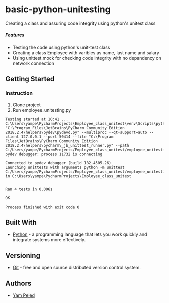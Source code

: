 # basic-python-unitesting
Creating a class and assuring code integrity using python's unitest class
##### Features

- Testing the code using python's unit-test class 
- Creating a class Employee with varibles as name, last name and salary
- Using unittest.mock for checking code integrity with no depandency on network connection

## Getting Started

### Instruction

1. Clone project
2. Run employee_unitesting.py

```
Testing started at 10:41 ...
C:\Users\yampe\PycharmProjects\Employee_class_unitest\venv\Scripts\python.exe "C:\Program Files\JetBrains\PyCharm Community Edition 2018.2.4\helpers\pydev\pydevd.py" --multiproc --qt-support=auto --client 127.0.0.1 --port 50414 --file "C:\Program Files\JetBrains\PyCharm Community Edition 2018.2.4\helpers\pycharm\_jb_unittest_runner.py" --path C:/Users/yampe/PycharmProjects/Employee_class_unitest/employee_unitesting.py
pydev debugger: process 11732 is connecting

Connected to pydev debugger (build 182.4505.26)
Launching unittests with arguments python -m unittest C:/Users/yampe/PycharmProjects/Employee_class_unitest/employee_unitesting.py in C:\Users\yampe\PycharmProjects\Employee_class_unitest


Ran 4 tests in 0.006s

OK

Process finished with exit code 0

```

## Built With

* [Python](https://www.python.org/) -  a programming language that lets you work quickly and integrate systems more effectively.

## Versioning

* [Git](https://git-scm.com/) -  free and open source distributed version control system.

## Authors

* [Yam Peled](https://github.com/yampeled1)




